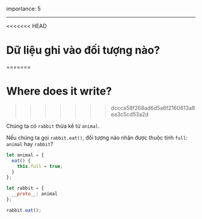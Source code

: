 importance: 5

---

<<<<<<< HEAD
# Dữ liệu ghi vào đối tượng nào?
=======
# Where does it write?
>>>>>>> dccca58f268ad6d5a6f2160613a8ea3c5cd53a2d

Chúng ta có `rabbit` thừa kế từ `animal`.

Nếu chúng ta gọi `rabbit.eat()`, đối tượng nào nhận được thuộc tính `full`: `animal` hay `rabbit`? 

```js
let animal = {
  eat() {
    this.full = true;
  }
};

let rabbit = {
  __proto__: animal
};

rabbit.eat();
```
